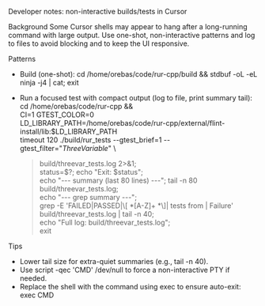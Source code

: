 Developer notes: non-interactive builds/tests in Cursor

Background
Some Cursor shells may appear to hang after a long-running command with large output. Use one-shot, non-interactive patterns and log to files to avoid blocking and to keep the UI responsive.

Patterns
- Build (one-shot):
  cd /home/orebas/code/rur-cpp/build && stdbuf -oL -eL ninja -j4 | cat; exit

- Run a focused test with compact output (log to file, print summary tail):
  cd /home/orebas/code/rur-cpp && \
  CI=1 GTEST_COLOR=0 \
  LD_LIBRARY_PATH=/home/orebas/code/rur-cpp/external/flint-install/lib:$LD_LIBRARY_PATH \
  timeout 120 ./build/rur_tests --gtest_brief=1 --gtest_filter="*ThreeVariable*" \
  > build/threevar_tests.log 2>&1; \
  status=$?; echo "Exit: $status"; \
  echo "--- summary (last 80 lines) ---"; tail -n 80 build/threevar_tests.log; \
  echo "--- grep summary ---"; \
  grep -E 'FAILED|PASSED|\\[ *[A-Z]+ *\\]| tests from | Failure' build/threevar_tests.log | tail -n 40; \
  echo "Full log: build/threevar_tests.log"; \
  exit

Tips
- Lower tail size for extra-quiet summaries (e.g., tail -n 40).
- Use script -qec 'CMD' /dev/null to force a non-interactive PTY if needed.
- Replace the shell with the command using exec to ensure auto-exit: exec CMD


